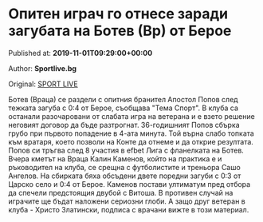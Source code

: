 
# Опитен играч го отнесе заради загубата на Ботев (Вр) от Берое

Published at: **2019-11-01T09:29:00+00:00**

Author: **Sportlive.bg**

Original: [SPORT LIVE](https://www.sportlive.bg/bgfootball/bgfootballother/opiten-igrach-go-otnese-zaradi-zagubata-na-botev-(vr)-ot-beroe-1390645.html)

Ботев (Враца) се раздели с опитния бранител Апостол Попов след тежката загуба с 0:4 от Берое, съобщава "Тема Спорт". В клуба са останали разочаровани от слабата игра на ветерана и е взето решение неговият договор да бъде разтрогнат.
36-годишният Попов сбърка грубо при първото попадение в 4-ата минута. Той върна слабо топката към вратаря, което позволи на Конте да отнеме и да открие резултата. Попов си тръгва след 8 участия в efbet Лига с фланелката на Ботев.
Вчера кметът на Враца Калин Каменов, който на практика е и ръководител на клуба, се срещна с футболистите и треньора Сашо Ангелов. На сбирката бяха обсъдени двете поредни загуби с 0:3 от Царско село и 0:4 от Берое. Каменов постави ултиматум пред отбора да спечели предстоящия двубой с Витоша. В противен случай на играчите ще бъдат наложени сериозни глоби. А защо друг ветеран в клуба - Христо Златински, подписа с врачани вижте в този материал. 
